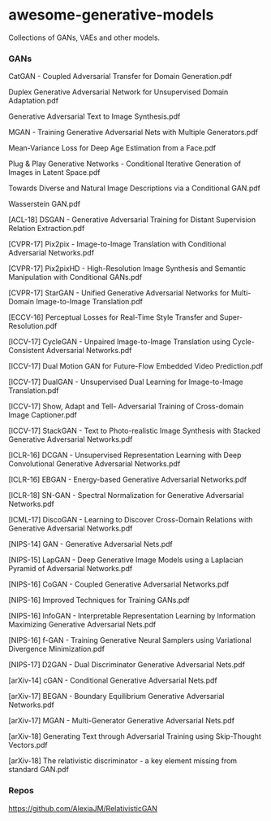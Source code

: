 # awesome-generative-models
Collections of GANs, VAEs and other models.

### GANs
CatGAN - Coupled Adversarial Transfer for Domain Generation.pdf

Duplex Generative Adversarial Network for Unsupervised Domain Adaptation.pdf

Generative Adversarial Text to Image Synthesis.pdf

MGAN - Training Generative Adversarial Nets with Multiple Generators.pdf

Mean-Variance Loss for Deep Age Estimation from a Face.pdf

Plug & Play Generative Networks - Conditional Iterative Generation of Images in Latent Space.pdf

Towards Diverse and Natural Image Descriptions via a Conditional GAN.pdf

Wasserstein GAN.pdf

[ACL-18] DSGAN - Generative Adversarial Training for Distant Supervision Relation Extraction.pdf

[CVPR-17] Pix2pix - Image-to-Image Translation with Conditional Adversarial Networks.pdf

[CVPR-17] Pix2pixHD - High-Resolution Image Synthesis and Semantic Manipulation with Conditional GANs.pdf

[CVPR-17] StarGAN - Unified Generative Adversarial Networks for Multi-Domain Image-to-Image Translation.pdf

[ECCV-16] Perceptual Losses for Real-Time Style Transfer and Super-Resolution.pdf

[ICCV-17] CycleGAN - Unpaired Image-to-Image Translation using Cycle-Consistent Adversarial Networks.pdf

[ICCV-17] Dual Motion GAN for Future-Flow Embedded Video Prediction.pdf

[ICCV-17] DualGAN - Unsupervised Dual Learning for Image-to-Image Translation.pdf

[ICCV-17] Show, Adapt and Tell- Adversarial Training of Cross-domain Image Captioner.pdf

[ICCV-17] StackGAN - Text to Photo-realistic Image Synthesis with Stacked Generative Adversarial Networks.pdf

[ICLR-16] DCGAN - Unsupervised Representation Learning with Deep Convolutional Generative Adversarial Networks.pdf

[ICLR-16] EBGAN - Energy-based Generative Adversarial Networks.pdf

[ICLR-18] SN-GAN - Spectral Normalization for Generative Adversarial Networks.pdf

[ICML-17] DiscoGAN - Learning to Discover Cross-Domain Relations with Generative Adversarial Networks.pdf

[NIPS-14] GAN - Generative Adversarial Nets.pdf

[NIPS-15] LapGAN - Deep Generative Image Models using a Laplacian Pyramid of Adversarial Networks.pdf

[NIPS-16] CoGAN - Coupled Generative Adversarial Networks.pdf

[NIPS-16] Improved Techniques for Training GANs.pdf

[NIPS-16] InfoGAN - Interpretable Representation Learning by Information Maximizing Generative Adversarial Nets.pdf

[NIPS-16] f-GAN - Training Generative Neural Samplers using Variational Divergence Minimization.pdf

[NIPS-17] D2GAN - Dual Discriminator Generative Adversarial Nets.pdf

[arXiv-14] cGAN - Conditional Generative Adversarial Nets.pdf

[arXiv-17] BEGAN - Boundary Equilibrium Generative Adversarial Networks.pdf

[arXiv-17] MGAN - Multi-Generator Generative Adversarial Nets.pdf

[arXiv-18] Generating Text through Adversarial Training using Skip-Thought Vectors.pdf

[arXiv-18] The relativistic discriminator - a key element missing from standard GAN.pdf

### Repos

https://github.com/AlexiaJM/RelativisticGAN


